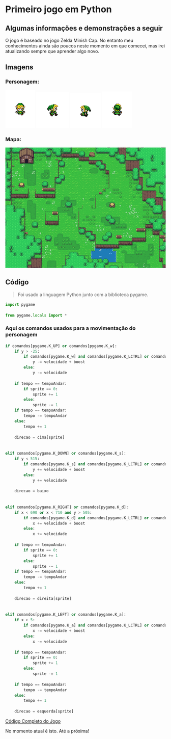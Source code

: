 # Primeiro jogo em Python

## Algumas informações e demonstrações a seguir

O jogo é baseado no jogo Zelda Minish Cap.
No entanto meu conhecimentos ainda são poucos neste momento em que comecei, mas irei atualizando sempre que aprender algo novo.

## Imagens

### Personagem:

![Personagem](Imagens/linkbaixo2.png)
![Personagem](Imagens/linkdireita1.png)
![Personagem](Imagens/linkesquerda1.png)
![Personagem](Imagens/linkcima1.png)

### Mapa:

![Mapa](Imagens/mapa.png)

## Código

> Foi usado a linguagem Python junto com a biblioteca pygame.

~~~~python
import pygame

from pygame.locals import *
~~~~
### Aqui os comandos usados para a movimentação do personagem
~~~~python
if comandos[pygame.K_UP] or comandos[pygame.K_w]:
    if y > -25:
        if comandos[pygame.K_w] and comandos[pygame.K_LCTRL] or comandos[pygame.K_UP] and comandos[pygame.K_LCTRL]:
            y -= velocidade + boost
        else:
            y -= velocidade
    
    if tempo == tempoAndar:
        if sprite == 0:
            sprite += 1
        else:
            sprite -= 1
    if tempo == tempoAndar:
        tempo -= tempoAndar
    else:
        tempo += 1
    
    direcao = cima[sprite]
    
        
elif comandos[pygame.K_DOWN] or comandos[pygame.K_s]:
    if y < 515:
        if comandos[pygame.K_s] and comandos[pygame.K_LCTRL] or comandos[pygame.K_DOWN] and comandos[pygame.K_LCTRL]:
            y += velocidade + boost
        else:
            y += velocidade
    
    direcao = baixo
    
    
elif comandos[pygame.K_RIGHT] or comandos[pygame.K_d]:
    if x < 690 or x < 710 and y > 505:
        if comandos[pygame.K_d] and comandos[pygame.K_LCTRL] or comandos[pygame.K_RIGHT] and comandos[pygame.K_LCTRL]:
            x += velocidade + boost
        else:
            x += velocidade
    
    if tempo == tempoAndar:
        if sprite == 0:
            sprite += 1
        else:
            sprite -= 1
    if tempo == tempoAndar:
        tempo -= tempoAndar
    else:
        tempo += 1
        
    direcao = direita[sprite]
    
    
elif comandos[pygame.K_LEFT] or comandos[pygame.K_a]:
    if x > 5:
        if comandos[pygame.K_a] and comandos[pygame.K_LCTRL] or comandos[pygame.K_LEFT] and comandos[pygame.K_LCTRL]:
            x -= velocidade + boost
        else:
            x -= velocidade
    
    if tempo == tempoAndar:
        if sprite == 0:
            sprite += 1
        else:
            sprite -= 1
    
    if tempo == tempoAndar:
        tempo -= tempoAndar
    else:
        tempo += 1
        
    direcao = esquerda[sprite]
~~~~

[Código Completo do Jogo](jogo_parte1.py)

No momento atual é isto.
Até a próxima!
